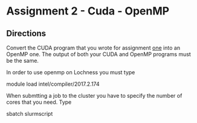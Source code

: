 # Assignment 2 - Cuda - OpenMP

## Directions
Convert the CUDA program that you wrote for assignment [one](../Assignment01) into an
OpenMP one. The output of both your CUDA and OpenMP programs must be the same. 

In order to use openmp on Lochness you must type

module load intel/compiler/2017.2.174

When submtting a job to the cluster you have to specify the number of cores
that you need. Type 

sbatch slurmscript

